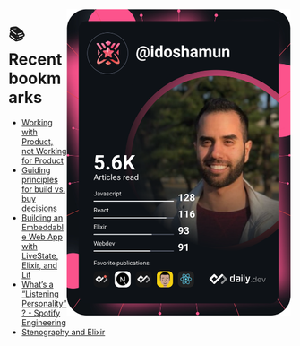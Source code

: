<a href="https://app.daily.dev/idoshamun"><img src="https://raw.githubusercontent.com/idoshamun/idoshamun/devcard/devcard.svg" align='right' width="400" alt="Ido Shamun's Dev Card"/></a>

# 📚 Recent bookmarks
<!-- BOOKMARKS:START -->
- [Working with Product, not Working for Product](https://app.daily.dev/posts/DySkrdkvF?utm_source=rss&utm_medium=bookmarks&utm_campaign=28849d86070e4c099c877ab6837c61f0)
- [Guiding principles for build vs. buy decisions](https://app.daily.dev/posts/3s9B2Hc33?utm_source=rss&utm_medium=bookmarks&utm_campaign=28849d86070e4c099c877ab6837c61f0)
- [Building an Embeddable Web App with LiveState, Elixir, and Lit](https://app.daily.dev/posts/g5xh9phfW?utm_source=rss&utm_medium=bookmarks&utm_campaign=28849d86070e4c099c877ab6837c61f0)
- [What’s a “Listening Personality”? - Spotify Engineering](https://app.daily.dev/posts/43Cxlt0GV?utm_source=rss&utm_medium=bookmarks&utm_campaign=28849d86070e4c099c877ab6837c61f0)
- [Stenography and Elixir](https://app.daily.dev/posts/iRP7qJWZA?utm_source=rss&utm_medium=bookmarks&utm_campaign=28849d86070e4c099c877ab6837c61f0)
<!-- BOOKMARKS:END -->
